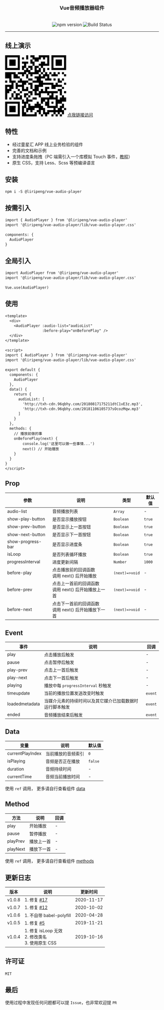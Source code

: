 <h3 align="center" style="margin: 30px 0 35px;">Vue音频播放器组件</h3>

<p align="center">
    <img src="https://img.shields.io/npm/v/@liripeng/vue-audio-player.svg" alt="npm version" />
    <img src="https://img.shields.io/bundlephobia/minzip/vue-audio-player.svg" alt="Build Status" />
</p>

---

## 线上演示
![image](https://github.com/1014156094/vue-audio-player/blob/master/public/qrcode.png?raw=true)
<a href="https://crm.tongxinghui.com/hot/audio-detail/603">点我链接访问</a>

## 特性
- 经过童星汇 APP 线上业务检验的组件
- 完善的文档和示例
- 支持进度条拖拽（PC 端需引入一个库模拟 Touch 事件，<a href="https://github.com/1014156094/vue-audio-player/issues/10">教程</a>）
- 原生 CSS，支持 Less、Scss 等预编译语言

## 安装
```
npm i -S @liripeng/vue-audio-player
```

## 按需引入
```
import { AudioPlayer } from '@liripeng/vue-audio-player'
import '@liripeng/vue-audio-player/lib/vue-audio-player.css'

components: {
  AudioPlayer
}
```

## 全局引入
```
import AudioPlayer from '@liripeng/vue-audio-player'
import '@liripeng/vue-audio-player/lib/vue-audio-player.css'

Vue.use(AudioPlayer)
```

## 使用
```
<template>
  <div>
    <AudioPlayer :audio-list="audioList"
                 :before-play="onBeforePlay" />
  </div>
</template>

<script>
import { AudioPlayer } from '@liripeng/vue-audio-player'
import '@liripeng/vue-audio-player/lib/vue-audio-player.css'

export default {
  components: {
    AudioPlayer
  },
  data() {
    return {
      audioList: [
        'http://txh-cdn.96qbhy.com/20180817175211dtC1vE3z.mp3',
        'http://txh-cdn.96qbhy.com/20181106105737sOcozMqw.mp3'
      ]
    }
  },
  methods: {
    // 播放前做的事
    onBeforePlay(next) {
        console.log('这里可以做一些事情...')
        next() // 开始播放
    }
  }
}
</script>
```

## Prop
| 参数 | 说明 | 类型 | 默认值 |
| - | - | - | - |
| audio-list | 音频播放列表 | `Array` | - |
| show-play-button | 是否显示播放按钮 | `Boolean` | `true` |
| show-prev-button | 是否显示上一首按钮 | `Boolean` | `true` |
| show-next-button | 是否显示下一首按钮 | `Boolean` | `true` |
| show-progress-bar | 是否显示进度条 | `Boolean` | `true` |
| isLoop | 是否列表循环播放 | `Boolean` | `true` |
| progressInterval | 进度更新间隔 | `Number` | `1000` |
| before-play | 点击播放前的回调函数<br>调用 next() 后开始播放 | `(next)=>void` | - |
| before-prev | 点击上一首前的回调函数<br>调用 next() 后开始播放上一首 | `(next)=>void` | - |
| before-next | 点击下一首前的回调函数<br>调用 next() 后开始播放下一首 | `(next)=>void` | - |

## Event
| 事件 | 说明 | 回调 |
| - | - | - |
| play | 点击播放后触发 | - |
| pause | 点击暂停后触发 | - |
| play-prev | 点击上一首后触发 | - |
| play-next | 点击下一首后触发 | - |
| playing | 播放中每 `progressInterval` 秒触发 | - |
| timeupdate | 当前的播放位置发送改变时触发 | `event` |
| loadedmetadata | 当媒介元素的持续时间以及其它媒介已加载数据时运行脚本触发 | `event` |
| ended | 音频播放结束后触发 | `event` |

## Data
| 变量 | 说明 | 默认值 |
| - | - | - |
| currentPlayIndex | 当前播放的音频索引 | `0` |
| isPlaying | 音频是否正在播放 | `false` |
| duration | 音频持续时间 | - |
| currentTime | 音频当前播放时间 | - |

使用 `ref` 调用， 更多请自行查看组件 [data](https://github.com/1014156094/vue-audio-player/blob/master/packages/audio-player/index.vue)

## Method
| 方法 | 说明 | 回调 |
| - | - | - |
| play | 开始播放 | - |
| pause | 暂停播放 | - |
| playPrev | 播放上一首 | - |
| playNext | 播放下一首 | - |

使用 `ref` 调用， 更多请自行查看组件 [methods](https://github.com/1014156094/vue-audio-player/blob/master/packages/audio-player/index.vue)

## 更新日志
| 版本 | 说明 | 更新时间 |
| - | - | - |
| v1.0.8 | 1. 修复 <a href="https://github.com/1014156094/vue-audio-player/issues/17">#17</a><br> | 2020-11-17 |
| v1.0.7 | 1. 修复 <a href="https://github.com/1014156094/vue-audio-player/issues/12">#12</a><br> | 2020-10-02 |
| v1.0.6 | 1. 不自带 babel-polyfill<br> | 2020-04-28 |
| v1.0.5 | 1. 修复 <a href="https://github.com/1014156094/vue-audio-player/issues/5">#5</a><br> | 2019-11-21 |
| v1.0.4 | 1. 修复 isLoop 无效<br>2. 修改类名<br>3. 使用原生 CSS | 2019-10-16 |

## 许可证
`MIT`

## 最后
使用过程中发现任何问题都可以提 `Issue`，也非常欢迎提 `PR`